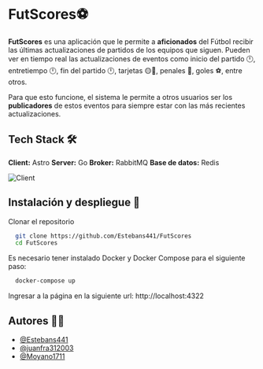 
# FutScores⚽

**FutScores** es una aplicación que le permite a **aficionados** del Fútbol recibir las últimas actualizaciones de partidos de los equipos que siguen. Pueden ver en tiempo real las actualizaciones de eventos como inicio del partido 🕛, entretiempo 🕛, fin del partido 🕛, tarjetas 🟡🔴, penales 🥅, goles ⚽, entre otros.

Para que esto funcione, el sistema le permite a otros usuarios ser los **publicadores** de estos eventos para siempre estar con las más recientes actualizaciones.
## Tech Stack 🛠️

**Client:** Astro
**Server:** Go
**Broker:** RabbitMQ 
**Base de datos:** Redis 

![Client](https://skillicons.dev/icons?i=astro,go,rabbitmq,redis)
## Instalación y despliegue 🧰

Clonar el repositorio

```bash
  git clone https://github.com/Estebans441/FutScores
  cd FutScores
```

Es necesario tener instalado Docker y Docker Compose para el siguiente paso:

```bash
  docker-compose up
```

Ingresar a la página en la siguiente url: http://localhost:4322
## Autores 🧑‍💻

- [@Estebans441](https://www.github.com/Estebans441)
- [@juanfra312003](https://www.github.com/juanfra312003)
- [@Moyano1711](https://www.github.com/Moyano1711)


